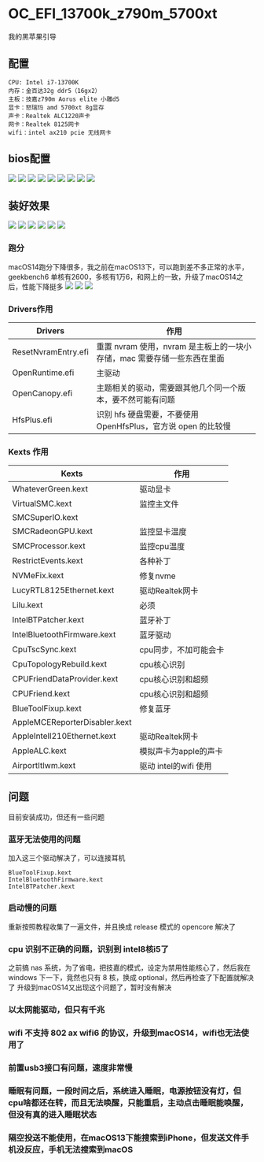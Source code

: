 # OC_EFI_13700k_z790m_5700xt
我的黑苹果引导

## 配置
```
CPU: Intel i7-13700K
内存：金百达32g ddr5（16gx2）
主板：技嘉z790m Aorus elite 小雕d5
显卡：怒瑞玛 amd 5700xt 8g显存
声卡：Realtek ALC1220声卡
网卡：Realtek 8125网卡
wifi：intel ax210 pcie 无线网卡
```

## bios配置
![](images/WX20230903-140723@2x.png)
![](images/WX20230903-140752@2x.png)
![](images/WX20230903-140810@2x.png)
![](images/WX20230903-140910@2x.png)
![](images/WX20230903-140923@2x.png)
![](images/WX20230903-140942@2x.png)
![](images/WX20230903-141004@2x.png)
![](images/WX20230903-141016@2x.png)
![](images/WX20230903-141046@2x.png)

## 装好效果
![](images/WX20230902-182251@2x.png)
![](images/WX20230902-182356@2x.png)
![](images/WX20230902-182347@2x.png)
![](images/WX20230902-182341@2x.png)
![](images/WX20230902-182323@2x.png)
![](images/WX20230902-182311@2x.png)

### 跑分
macOS14跑分下降很多，我之前在macOS13下，可以跑到差不多正常的水平，geekbench6 单核有2600，多核有1万6，和网上的一致，升级了macOS14之后，性能下降挺多
![](images/WX20230902-182208@2x.png)
![](images/WX20230902-184924@2x.png)
![](images/WX20230902-184911@2x.png)

### Drivers作用
|Drivers|作用|
|----|----|
|ResetNvramEntry.efi|重置 nvram 使用，nvram 是主板上的一块小存储，mac 需要存储一些东西在里面|
|OpenRuntime.efi|主驱动|
|OpenCanopy.efi|主题相关的驱动，需要跟其他几个同一个版本，要不然可能有问题|
|HfsPlus.efi|识别 hfs 硬盘需要，不要使用 OpenHfsPlus，官方说 open 的比较慢|

### Kexts 作用
|Kexts|作用|
|----|----|
|WhateverGreen.kext|驱动显卡|
|VirtualSMC.kext|监控主文件|
|SMCSuperIO.kext||
|SMCRadeonGPU.kext|监控显卡温度|
|SMCProcessor.kext|监控cpu温度|
|RestrictEvents.kext|各种补丁|
|NVMeFix.kext|修复nvme|
|LucyRTL8125Ethernet.kext|驱动Realtek网卡|
|Lilu.kext|必须|
|IntelBTPatcher.kext|蓝牙补丁|
|IntelBluetoothFirmware.kext|蓝牙驱动|
|CpuTscSync.kext|cpu同步，不加可能会卡|
|CpuTopologyRebuild.kext|cpu核心识别|
|CPUFriendDataProvider.kext|cpu核心识别和超频|
|CPUFriend.kext|cpu核心识别和超频|
|BlueToolFixup.kext|修复蓝牙|
|AppleMCEReporterDisabler.kext||
|AppleIntelI210Ethernet.kext|驱动Realtek网卡|
|AppleALC.kext|模拟声卡为apple的声卡|
|AirportItlwm.kext|驱动 intel的wifi 使用|

## 问题
目前安装成功，但还有一些问题

### 蓝牙无法使用的问题
加入这三个驱动解决了，可以连接耳机
```
BlueToolFixup.kext
IntelBluetoothFirmware.kext
IntelBTPatcher.kext
```

### 启动慢的问题
重新按照教程收集了一遍文件，并且换成 release 模式的 opencore 解决了

### cpu 识别不正确的问题，识别到 intel8核i5了
之前搞 nas 系统，为了省电，把技嘉的模式，设定为禁用性能核心了，然后我在 windows 下一下，竟然也只有 8 核，换成 optional，然后再检查了下配置就解决了
升级到macOS14又出现这个问题了，暂时没有解决

### 以太网能驱动，但只有千兆
### wifi 不支持 802 ax wifi6 的协议，升级到macOS14，wifi也无法使用了
### 前置usb3接口有问题，速度非常慢
### 睡眠有问题，一段时间之后，系统进入睡眠，电源按钮没有灯，但cpu啥都还在转，而且无法唤醒，只能重启，主动点击睡眠能唤醒，但没有真的进入睡眠状态
### 隔空投送不能使用，在macOS13下能搜索到iPhone，但发送文件手机没反应，手机无法搜索到macOS
